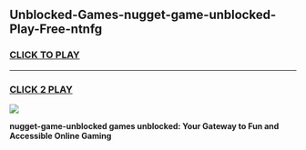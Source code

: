 
## Unblocked-Games-nugget-game-unblocked-Play-Free-ntnfg
<h3>
<a href="https://premium76.site?title=nugget-game-unblocked&ref=23A">CLICK TO PLAY</a></h3>
<hr>

<h3>
<a href="https://premium76.site?title=nugget-game-unblocked&ref=23A">CLICK 2 PLAY</a>
  
</h3>

<a href="https://premium76.site?title=nugget-game-unblocked&ref=23A"><img src="https://clearcache.store/games.png"></a>


**nugget-game-unblocked games unblocked: Your Gateway to Fun and Accessible Online Gaming**
